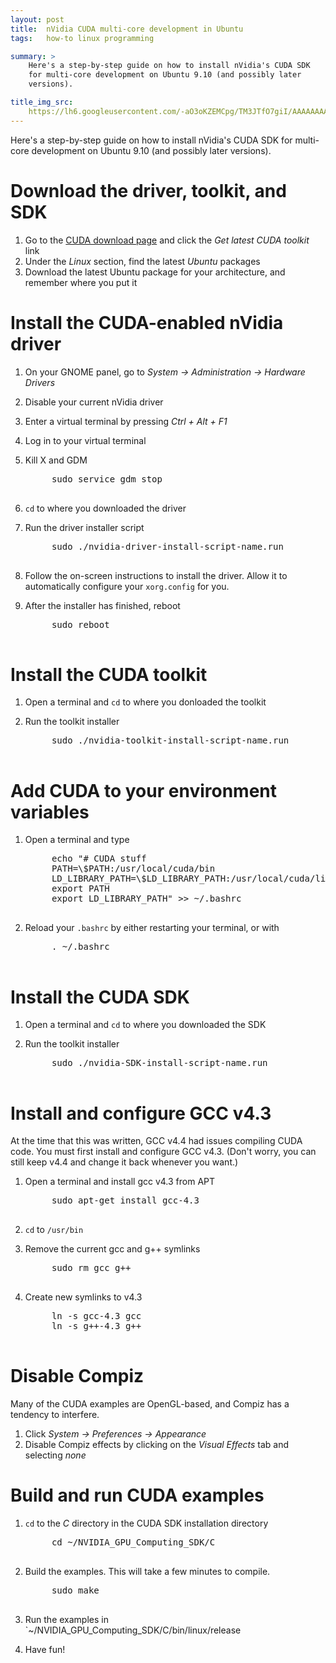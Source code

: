 ```yaml
---
layout: post
title:  nVidia CUDA multi-core development in Ubuntu
tags:   how-to linux programming

summary: >
    Here's a step-by-step guide on how to install nVidia's CUDA SDK
    for multi-core development on Ubuntu 9.10 (and possibly later
    versions).

title_img_src:
    https://lh6.googleusercontent.com/-aO3oKZEMCpg/TM3JTfO7giI/AAAAAAAACWg/H6o3MoxiAYY/s144/Screenshot.png
---
```


Here's a step-by-step guide on how to install nVidia's CUDA SDK for multi-core
development on Ubuntu 9.10 (and possibly later versions).

# Download the driver, toolkit, and SDK

1. Go to the [CUDA download page][cudadownload] and click the *Get latest CUDA
   toolkit* link
2. Under the *Linux* section, find the latest *Ubuntu* packages
3. Download the latest Ubuntu package for your architecture, and remember where
   you put it

[cudadownload]:http://developer.nvidia.com/cuda-downloads

# Install the CUDA-enabled nVidia driver

1. On your GNOME panel, go to *System -> Administration -> Hardware Drivers*
2. Disable your current nVidia driver
3. Enter a virtual terminal by pressing *Ctrl + Alt + F1*
4. Log in to your virtual terminal
5. Kill X and GDM

    <pre class='prettyprint'>
        sudo service gdm stop
    </pre>

6. `cd` to where you downloaded the driver
7. Run the driver installer script

    <pre class='prettyprint'>
        sudo ./nvidia-driver-install-script-name.run
    </pre>

8. Follow the on-screen instructions to install the driver. Allow it to
   automatically configure your `xorg.config` for you.
9. After the installer has finished, reboot

    <pre class='prettyprint'>
        sudo reboot
    </pre>

# Install the CUDA toolkit

1. Open a terminal and `cd` to where you donloaded the toolkit
2. Run the toolkit installer

    <pre class='prettyprint'>
        sudo ./nvidia-toolkit-install-script-name.run
    </pre>

# Add CUDA to your environment variables

1. Open a terminal and type

    <pre class='prettyprint'>
        echo "# CUDA stuff
        PATH=\$PATH:/usr/local/cuda/bin
        LD_LIBRARY_PATH=\$LD_LIBRARY_PATH:/usr/local/cuda/lib
        export PATH
        export LD_LIBRARY_PATH" >> ~/.bashrc
    </pre>

2. Reload your `.bashrc` by either restarting your terminal, or with

    <pre class='prettyprint'>
        . ~/.bashrc
    </pre>

# Install the CUDA SDK

1. Open a terminal and `cd` to where you downloaded the SDK
2. Run the toolkit installer

    <pre class='prettyprint'>
        sudo ./nvidia-SDK-install-script-name.run
    </pre>

# Install and configure GCC v4.3

At the time that this was written, GCC v4.4 had issues compiling CUDA code. You
must first install and configure GCC v4.3. (Don't worry, you can still keep
v4.4 and change it back whenever you want.)

1. Open a terminal and install gcc v4.3 from APT

    <pre class='prettyprint'>
        sudo apt-get install gcc-4.3
    </pre>

2. `cd` to `/usr/bin`
3. Remove the current gcc and g++ symlinks

    <pre class='prettyprint'>
        sudo rm gcc g++
    </pre>

4. Create new symlinks to v4.3

    <pre class='prettyprint'>
        ln -s gcc-4.3 gcc
        ln -s g++-4.3 g++
    </pre>

# Disable Compiz

Many of the CUDA examples are OpenGL-based, and Compiz has a tendency to
interfere.

1. Click *System -> Preferences -> Appearance*
2. Disable Compiz effects by clicking on the *Visual Effects* tab and selecting
   *none*

# Build and run CUDA examples
1. `cd` to the *C* directory in the CUDA SDK installation directory

    <pre class='prettyprint'>
        cd ~/NVIDIA_GPU_Computing_SDK/C
    </pre>

2. Build the examples. This will take a few minutes to compile.

    <pre class='prettyprint'>
        sudo make
    </pre>

3. Run the examples in `~/NVIDIA_GPU_Computing_SDK/C/bin/linux/release
4. Have fun!
